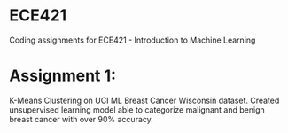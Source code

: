 # ECE421
Coding assignments for ECE421 - Introduction to Machine Learning

# Assignment 1:
K-Means Clustering on UCI ML Breast Cancer Wisconsin dataset. Created unsupervised learning model able to categorize malignant and benign breast cancer with over 90% accuracy.
